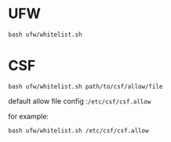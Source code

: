 # UFW
```bash ufw/whitelist.sh```

# CSF
```bash ufw/whitelist.sh path/to/csf/allow/file```

default allow file config :```/etc/csf/csf.allow```

for example:

```bash ufw/whitelist.sh /etc/csf/csf.allow```